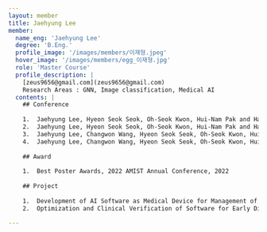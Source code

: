 ```yaml
--- 
layout: member 
title: Jaehyung Lee 
member:
  name_eng: 'Jaehyung Lee'
  degree: 'B.Eng.'
  profile_image: '/images/members/이재형.jpeg'
  hover_image: '/images/members/egg_이재형.jpg'
  role: 'Master Course'
  profile_description: |
    [zeus9656@gmail.com](zeus9656@gmail.com)
    Research Areas : GNN, Image classification, Medical AI
  contents: |
    ## Conference
    
    1.  Jaehyung Lee, Hyeon Seok Seok, Oh-Seok Kwon, Hui-Nam Pak and Hangsik Shin, "Analyzing the Performance of a Convolutional Neural Network-based Atrial Fibrillation Classifier According to the Genetic Screening Thresholds," The 54th KIEE Summer Conference 2023, Yongpyong Resort, Pyeongchang, Republic of Korea, 12-15 Jul 2023
    2.  Jaehyung Lee, Hyeon Seok Seok, Oh-Seok Kwon, Hui-Nam Pak and Hangsik Shin, "The Impact of Regularization Techniques on Convolutional Neural Network-based Genomic Study," KOSOMBE spring conference 2023, KMEDIhub, Daegu, Republic of Korea, 11-13 May 2023
    3.  Jaehyung Lee, Changwon Wang, Hyeon Seok Seok, Oh-Seok Kwon, Hui-Nam Pak and Hangsik Shin, "GWASbased Atrial Fibrillation Identification Using DCNN," KOSOMBE autumn conference 2022, Paradise city Hotel, Incheon, Republic of Korea, 3-5 Nov 2022
    4.  Jaehyung Lee, Changwon Wang, Hyeon Seok Seok, Oh-Seok Kwon, Hui-Nam Pak and Hangsik Shin, "GenomeWide Association Studies and Electronic Medical Record based Atrial Fibrillation Discriminat ion Using Ensemble Models," Conference on Information and Control Systems 2022(CICS), Alpensia Resort, Pyeongchang, Republic of Korea, 19-22 Oct 2022
    
    ## Award
    
    1.  Best Poster Awards, 2022 AMIST Annual Conference, 2022
    
    ## Project
    
    1.  Development of AI Software as Medical Device for Management of Full-Cycle of Atrial Fibrillation Based on Cardiac Digital Twin
    2.  Optimization and Clinical Verification of Software for Early Diagnosis and Prognosis of Atrial Fibrillation Integrating Gene, Electrocardiogram, and Clinical Information Based on Artificial Intelligence
    
--- 
```

